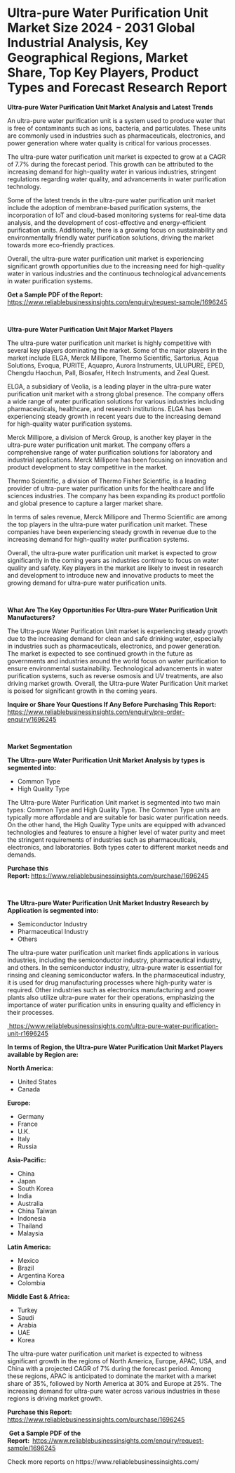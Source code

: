 <p><h1>Ultra-pure Water Purification Unit Market Size 2024 - 2031 Global Industrial Analysis, Key Geographical Regions, Market Share, Top Key Players, Product Types and Forecast Research Report</h1></p><p><strong>Ultra-pure Water Purification Unit Market Analysis and Latest Trends</strong></p>
<p><p>An ultra-pure water purification unit is a system used to produce water that is free of contaminants such as ions, bacteria, and particulates. These units are commonly used in industries such as pharmaceuticals, electronics, and power generation where water quality is critical for various processes.</p><p>The ultra-pure water purification unit market is expected to grow at a CAGR of 7.7% during the forecast period. This growth can be attributed to the increasing demand for high-quality water in various industries, stringent regulations regarding water quality, and advancements in water purification technology.</p><p>Some of the latest trends in the ultra-pure water purification unit market include the adoption of membrane-based purification systems, the incorporation of IoT and cloud-based monitoring systems for real-time data analysis, and the development of cost-effective and energy-efficient purification units. Additionally, there is a growing focus on sustainability and environmentally friendly water purification solutions, driving the market towards more eco-friendly practices.</p><p>Overall, the ultra-pure water purification unit market is experiencing significant growth opportunities due to the increasing need for high-quality water in various industries and the continuous technological advancements in water purification systems.</p></p>
<p><strong>Get a Sample PDF of the Report:&nbsp;</strong> <a href="https://www.reliablebusinessinsights.com/enquiry/request-sample/1696245">https://www.reliablebusinessinsights.com/enquiry/request-sample/1696245</a></p>
<p>&nbsp;</p>
<p><strong>Ultra-pure Water Purification Unit Major Market Players</strong></p>
<p><p>The ultra-pure water purification unit market is highly competitive with several key players dominating the market. Some of the major players in the market include ELGA, Merck Millipore, Thermo Scientific, Sartorius, Aqua Solutions, Evoqua, PURITE, Aquapro, Aurora Instruments, ULUPURE, EPED, Chengdu Haochun, Pall, Biosafer, Hitech Instruments, and Zeal Quest.</p><p>ELGA, a subsidiary of Veolia, is a leading player in the ultra-pure water purification unit market with a strong global presence. The company offers a wide range of water purification solutions for various industries including pharmaceuticals, healthcare, and research institutions. ELGA has been experiencing steady growth in recent years due to the increasing demand for high-quality water purification systems.</p><p>Merck Millipore, a division of Merck Group, is another key player in the ultra-pure water purification unit market. The company offers a comprehensive range of water purification solutions for laboratory and industrial applications. Merck Millipore has been focusing on innovation and product development to stay competitive in the market.</p><p>Thermo Scientific, a division of Thermo Fisher Scientific, is a leading provider of ultra-pure water purification units for the healthcare and life sciences industries. The company has been expanding its product portfolio and global presence to capture a larger market share.</p><p>In terms of sales revenue, Merck Millipore and Thermo Scientific are among the top players in the ultra-pure water purification unit market. These companies have been experiencing steady growth in revenue due to the increasing demand for high-quality water purification systems.</p><p>Overall, the ultra-pure water purification unit market is expected to grow significantly in the coming years as industries continue to focus on water quality and safety. Key players in the market are likely to invest in research and development to introduce new and innovative products to meet the growing demand for ultra-pure water purification units.</p></p>
<p>&nbsp;</p>
<p><strong>What Are The Key Opportunities For Ultra-pure Water Purification Unit Manufacturers?</strong></p>
<p><p>The Ultra-pure Water Purification Unit market is experiencing steady growth due to the increasing demand for clean and safe drinking water, especially in industries such as pharmaceuticals, electronics, and power generation. The market is expected to see continued growth in the future as governments and industries around the world focus on water purification to ensure environmental sustainability. Technological advancements in water purification systems, such as reverse osmosis and UV treatments, are also driving market growth. Overall, the Ultra-pure Water Purification Unit market is poised for significant growth in the coming years.</p></p>
<p><strong>Inquire or Share Your Questions If Any Before Purchasing This Report:</strong> <a href="https://www.reliablebusinessinsights.com/enquiry/pre-order-enquiry/1696245">https://www.reliablebusinessinsights.com/enquiry/pre-order-enquiry/1696245</a></p>
<p>&nbsp;</p>
<p><strong>Market Segmentation</strong></p>
<p><strong>The Ultra-pure Water Purification Unit Market Analysis by types is segmented into:</strong></p>
<p><ul><li>Common Type</li><li>High Quality Type</li></ul></p>
<p><p>The Ultra-pure Water Purification Unit market is segmented into two main types: Common Type and High Quality Type. The Common Type units are typically more affordable and are suitable for basic water purification needs. On the other hand, the High Quality Type units are equipped with advanced technologies and features to ensure a higher level of water purity and meet the stringent requirements of industries such as pharmaceuticals, electronics, and laboratories. Both types cater to different market needs and demands.</p></p>
<p><strong>Purchase this Report:&nbsp;</strong><a href="https://www.reliablebusinessinsights.com/purchase/1696245">https://www.reliablebusinessinsights.com/purchase/1696245</a></p>
<p>&nbsp;</p>
<p><strong>The Ultra-pure Water Purification Unit Market Industry Research by Application is segmented into:</strong></p>
<p><ul><li>Semiconductor Industry</li><li>Pharmaceutical Industry</li><li>Others</li></ul></p>
<p><p>The ultra-pure water purification unit market finds applications in various industries, including the semiconductor industry, pharmaceutical industry, and others. In the semiconductor industry, ultra-pure water is essential for rinsing and cleaning semiconductor wafers. In the pharmaceutical industry, it is used for drug manufacturing processes where high-purity water is required. Other industries such as electronics manufacturing and power plants also utilize ultra-pure water for their operations, emphasizing the importance of water purification units in ensuring quality and efficiency in their processes.</p></p>
<p><a href="https://www.reliablebusinessinsights.com/ultra-pure-water-purification-unit-r1696245">&nbsp;https://www.reliablebusinessinsights.com/ultra-pure-water-purification-unit-r1696245</a></p>
<p><strong>In terms of Region, the Ultra-pure Water Purification Unit Market Players available by Region are:</strong></p>
<p>
    <p> <strong> North America: </strong>
        <ul>
            <li>United States</li>
            <li>Canada</li>
        </ul>
        </p> 
    <p> <strong> Europe: </strong>
        <ul>
            <li>Germany</li>
            <li>France</li>
            <li>U.K.</li>
            <li>Italy</li>
            <li>Russia</li>
        </ul>
        </p> 
    <p> <strong> Asia-Pacific: </strong>
        <ul>
            <li>China</li>
            <li>Japan</li>
            <li>South Korea</li>
            <li>India</li>
            <li>Australia</li>
            <li>China Taiwan</li>
            <li>Indonesia</li>
            <li>Thailand</li>
            <li>Malaysia</li>
        </ul>
        </p> 
    <p> <strong> Latin America: </strong>
        <ul>
            <li>Mexico</li>
            <li>Brazil</li>
            <li>Argentina Korea</li>
            <li>Colombia</li>
        </ul>
        </p> 
    <p> <strong> Middle East & Africa: </strong>
        <ul>
            <li>Turkey</li>
            <li>Saudi</li>
            <li>Arabia</li>
            <li>UAE</li>
            <li>Korea</li>
        </ul>
    </p>
    </p>
<p><p>The ultra-pure water purification unit market is expected to witness significant growth in the regions of North America, Europe, APAC, USA, and China with a projected CAGR of 7% during the forecast period. Among these regions, APAC is anticipated to dominate the market with a market share of 35%, followed by North America at 30% and Europe at 25%. The increasing demand for ultra-pure water across various industries in these regions is driving market growth.</p></p>
<p><strong>Purchase this Report: </strong><a href="https://www.reliablebusinessinsights.com/purchase/1696245">https://www.reliablebusinessinsights.com/purchase/1696245</a></p>
<p>&nbsp;<strong>Get a Sample PDF of the Report:&nbsp;&nbsp;</strong><a href="https://www.reliablebusinessinsights.com/enquiry/request-sample/1696245">https://www.reliablebusinessinsights.com/enquiry/request-sample/1696245</a></p>
<p><strong></strong></p>
<p>Check more reports on https://www.reliablebusinessinsights.com/</p>